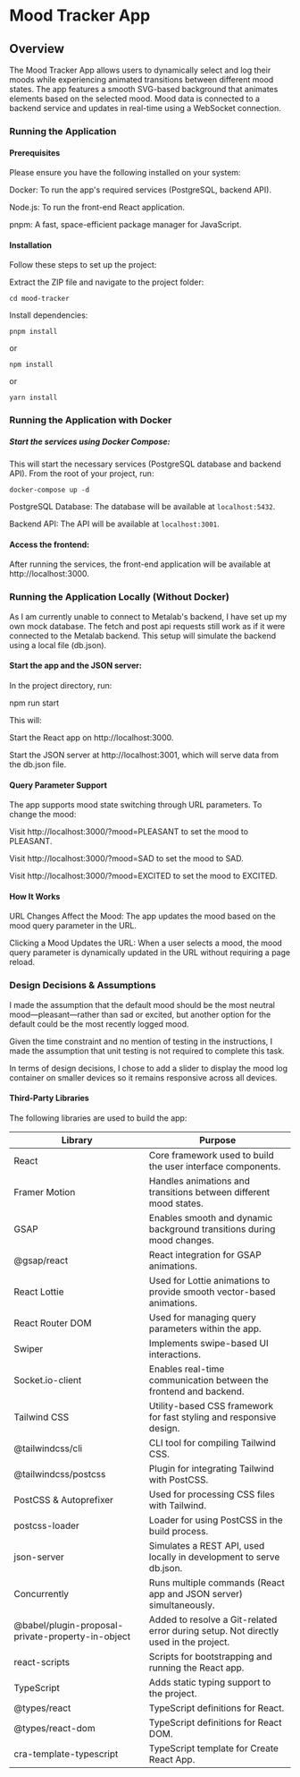 # Mood Tracker App

## Overview

The Mood Tracker App allows users to dynamically select and log their moods while experiencing animated transitions between different mood states. The app features a smooth SVG-based background that animates elements based on the selected mood. Mood data is connected to a backend service and updates in real-time using a WebSocket connection.

### Running the Application

#### Prerequisites

Please ensure you have the following installed on your system:

Docker: To run the app's required services (PostgreSQL, backend API).

Node.js: To run the front-end React application.

pnpm: A fast, space-efficient package manager for JavaScript.

#### Installation

Follow these steps to set up the project:

Extract the ZIP file and navigate to the project folder:

`cd mood-tracker`

Install dependencies:

`pnpm install`

or

`npm install`

or

`yarn install`

### Running the Application with Docker

##### Start the services using Docker Compose:

This will start the necessary services (PostgreSQL database and backend API). From the root of your project, run:

`docker-compose up -d`

PostgreSQL Database: The database will be available at `localhost:5432`.

Backend API: The API will be available at `localhost:3001`.

#### Access the frontend:

After running the services, the front-end application will be available at http://localhost:3000.

### Running the Application Locally (Without Docker)

As I am currently unable to connect to Metalab's backend, I have set up my own mock database. The fetch and post api requests still work as if it were connected to the Metalab backend. This setup will simulate the backend using a local file (db.json).

#### Start the app and the JSON server:

In the project directory, run:

npm run start

This will:

Start the React app on http://localhost:3000.

Start the JSON server at http://localhost:3001, which will serve data from the db.json file.

#### Query Parameter Support

The app supports mood state switching through URL parameters. To change the mood:

Visit http://localhost:3000/?mood=PLEASANT to set the mood to PLEASANT.

Visit http://localhost:3000/?mood=SAD to set the mood to SAD.

Visit http://localhost:3000/?mood=EXCITED to set the mood to EXCITED.

#### How It Works

URL Changes Affect the Mood: The app updates the mood based on the mood query parameter in the URL.

Clicking a Mood Updates the URL: When a user selects a mood, the mood query parameter is dynamically updated in the URL without requiring a page reload.

### Design Decisions & Assumptions

I made the assumption that the default mood should be the most neutral mood—pleasant—rather than sad or excited, but another option for the default could be the most recently logged mood.

Given the time constraint and no mention of testing in the instructions, I made the assumption that unit testing is not required to complete this task.

In terms of design decisions, I chose to add a slider to display the mood log container on smaller devices so it remains responsive across all devices.

#### Third-Party Libraries

The following libraries are used to build the app:

| Library                                           | Purpose                                                                              |
| ------------------------------------------------- | ------------------------------------------------------------------------------------ |
| React                                             | Core framework used to build the user interface components.                          |
| Framer Motion                                     | Handles animations and transitions between different mood states.                    |
| GSAP                                              | Enables smooth and dynamic background transitions during mood changes.               |
| @gsap/react                                       | React integration for GSAP animations.                                               |
| React Lottie                                      | Used for Lottie animations to provide smooth vector-based animations.                |
| React Router DOM                                  | Used for managing query parameters within the app.                                   |
| Swiper                                            | Implements swipe-based UI interactions.                                              |
| Socket.io-client                                  | Enables real-time communication between the frontend and backend.                    |
| Tailwind CSS                                      | Utility-based CSS framework for fast styling and responsive design.                  |
| @tailwindcss/cli                                  | CLI tool for compiling Tailwind CSS.                                                 |
| @tailwindcss/postcss                              | Plugin for integrating Tailwind with PostCSS.                                        |
| PostCSS & Autoprefixer                            | Used for processing CSS files with Tailwind.                                         |
| postcss-loader                                    | Loader for using PostCSS in the build process.                                       |
| json-server                                       | Simulates a REST API, used locally in development to serve db.json.                  |
| Concurrently                                      | Runs multiple commands (React app and JSON server) simultaneously.                   |
| @babel/plugin-proposal-private-property-in-object | Added to resolve a Git-related error during setup. Not directly used in the project. |
| react-scripts                                     | Scripts for bootstrapping and running the React app.                                 |
| TypeScript                                        | Adds static typing support to the project.                                           |
| @types/react                                      | TypeScript definitions for React.                                                    |
| @types/react-dom                                  | TypeScript definitions for React DOM.                                                |
| cra-template-typescript                           | TypeScript template for Create React App.                                            |
